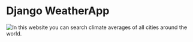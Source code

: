 # Django WeatherApp
 
![In this website you can search climate averages of all cities around the world.](https://raw.githubusercontent.com/sedaliSedalian/-django_weatherapp/master/image/test.png)

